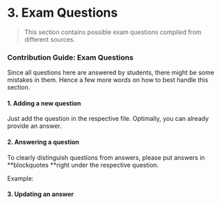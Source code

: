 # 3. Exam Questions

> This section contains possible exam questions compiled from different sources.

### Contribution Guide: Exam Questions

Since all questions here are answered by students, there might be some mistakes in them. Hence a few more words on how to best handle this section.

#### 1. Adding a new question

Just add the question in the respective file. Optimally, you can already provide an answer.

#### 2. Answering a question

To clearly distinguish questions from answers, please put answers in **blockquotes **right under the respective question.

Example:



#### 3. Updating an answer



